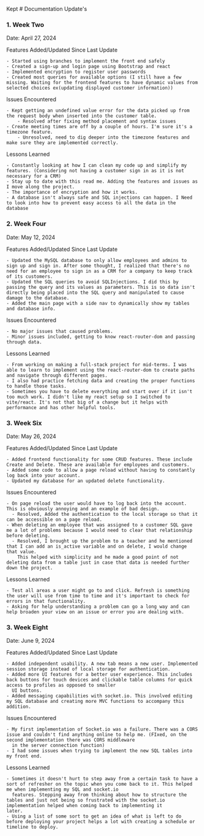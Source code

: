 Kept # Documentation Update's

### 1. Week Two

  Date: April 27, 2024
  
  Features Added/Updated Since Last Update
  

    - Started using branches to implement the front end safely
    - Created a sign-up and login page using Bootstrap and react
    - Implemented encryption to register user passwords
    - Created most queries for available options (I still have a few missing. Waiting for the frontend features to have dynamic values from selected choices ex(updating displayed customer information))
       
  Issues Encountered
      
    - Kept getting an undefined value error for the data picked up from the request body when inserted into the customer table. 
        - Resolved after fixing method placement and syntax issues
    - Create meeting times are off by a couple of hours. I'm sure it's a timezone feature. 
        - Unresolved, need to dig deeper into the timezone features and make sure they are implemented correctly.

  Lessons Learned

    - Constantly looking at how I can clean my code up and simplify my features. (Considering not having a customer sign in as it is not necessary for a CRM) 
    - Stay up to date with this read me. Adding the features and issues as I move along the project. 
    - The importance of encryption and how it works. 
    - A database isn't always safe and SQL injections can happen. I Need to look into how to prevent easy access to all the data in the database


### 2. Week Four

  Date: May 12, 2024
  
  Features Added/Updated Since Last Update
  
    - Updated the MySQL database to only allow employees and admins to sign up and sign in. After some thought, I realized that there's no need for an employee to sign in as a CRM for a company to keep track of its customers.
    - Updated the SQL queries to avoid SQLInjections. I did this by passing the query and its values as parameters. This is so data isn't directly being placed into the SQL query and manipulated to cause damage to the database.
    - Added the main page with a side nav to dynamically show my tables and database info.
       
  Issues Encountered
  
    - No major issues that caused problems.
    - Minor issues included, getting to know react-router-dom and passing through data.

  Lessons Learned
  
    - From working on making a full-stack project for mid-terms. I was able to learn to implement using the react-router-dom to create paths and navigate through different pages.
    - I also had practice fetching data and creating the proper functions to handle those tasks.
    - Sometimes you have to delete everything and start over if it isn't too much work. I didn't like my react setup so I switched to vite/react. It's not that big of a change but it helps with performance and has other helpful tools.


### 3. Week Six

  Date: May 26, 2024
  
  Features Added/Updated Since Last Update
  
    - Added frontend functionality for some CRUD features. These include Create and Delete. These are available for employees and customers.
    - Added some code to allow a page reload without having to constantly log back into your account.
    - Updated my database for an updated delete functionality.
    
  Issues Encountered
  
    - On page reload the user would have to log back into the account. This is obviously annoying and an example of bad design.
      - Resolved, Added the authentication to the local storage so that it can be accessible on a page reload. 
    - When deleting an employee that was assigned to a customer SQL gave me a lot of problems because I would need to clear that relationship before deleting.
      - Resolved, I brought up the problem to a teacher and he mentioned that I can add an is_active variable and on delete, I would change that value.
        This helped with simplicity and he made a good point of not deleting data from a table just in case that data is needed further down the project.

  Lessons Learned
  
    - Test all areas a user might go to and click. Refresh is something the user will use from time to time and it's important to check for errors in that functionality.
    - Asking for help understanding a problem can go a long way and can help broaden your view on an issue or error you are dealing with.


### 3. Week Eight

  Date: June 9, 2024
  
  Features Added/Updated Since Last Update
  
    - Added independent usability. A new tab means a new user. Implemented session storage instead of local storage for authentication.
    - Added more UI features for a better user experience. This includes back buttons for touch devices and clickable table columns for quick access to profiles as opposed to smaller 
      UI buttons.
    - Added messaging capabilities with socket.io. This involved editing my SQL database and creating more MVC functions to accompany this addition.
    
  Issues Encountered
  
    - My first implementation of Socket.io was a failure. There was a CORS issue and couldn't find anything online to help me. (FIxed, on the second implementation there was CORS middleware 
      in the server connection function)
    - I had some issues when trying to implement the new SQL tables into my front end.
  Lessons Learned
  
    - Sometimes it doesn't hurt to step away from a certain task to have a sort of refresher on the topic when you come back to it. This helped me when implementing my SQL and socket.io 
      features. Stepping away from thinking about how to structure the tables and just not being so frustrated with the socket.io implementation helped when coming back to implementing it          later.
    - Using a list of some sort to get an idea of what is left to do before deploying your project helps a lot with creating a schedule or timeline to deploy. 
